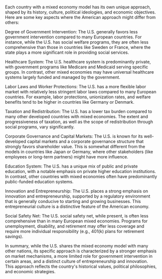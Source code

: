 Each country with a mixed economy model has its own unique approach, shaped by its history, culture, political ideologies, and economic objectives. Here are some key aspects where the American approach might differ from others:

Degree of Government Intervention: The U.S. generally favors less government intervention compared to many European countries. For instance, while the U.S. has social welfare programs, they are often less comprehensive than those in countries like Sweden or France, where the state plays a more significant role in providing social services.

Healthcare System: The U.S. healthcare system is predominantly private, with government programs like Medicare and Medicaid serving specific groups. In contrast, other mixed economies may have universal healthcare systems largely funded and managed by the government.

Labor Laws and Worker Protections: The U.S. has a more flexible labor market with relatively less stringent labor laws compared to many European countries. For example, labor protections, unionization rates, and welfare benefits tend to be higher in countries like Germany or Denmark.

Taxation and Redistribution: The U.S. has a lower tax burden compared to many other developed countries with mixed economies. The extent and progressiveness of taxation, as well as the scope of redistribution through social programs, vary significantly.

Corporate Governance and Capital Markets: The U.S. is known for its well-developed capital markets and a corporate governance structure that strongly favors shareholder value. This is somewhat different from the models in countries like Japan or Germany, where other stakeholders (like employees or long-term partners) might have more influence.

Education System: The U.S. has a unique mix of public and private education, with a notable emphasis on private higher education institutions. In contrast, other countries with mixed economies often have predominantly public-funded education systems.

Innovation and Entrepreneurship: The U.S. places a strong emphasis on innovation and entrepreneurship, supported by a regulatory environment that is generally conducive to starting and growing businesses. This entrepreneurial culture is a distinctive feature of the American economy.

Social Safety Net: The U.S. social safety net, while present, is often less comprehensive than in many European mixed economies. Programs for unemployment, disability, and retirement may offer less coverage and require more individual responsibility (e.g., 401(k) plans for retirement savings).

In summary, while the U.S. shares the mixed economy model with many other nations, its specific approach is characterized by a stronger emphasis on market mechanisms, a more limited role for government intervention in certain areas, and a distinct culture of entrepreneurship and innovation. This approach reflects the country's historical values, political philosophies, and economic strategies.
